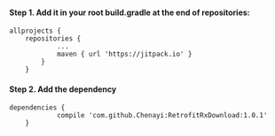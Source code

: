 #### Step 1. Add it in your root build.gradle at the end of repositories:

```
allprojects {
  	repositories {
			...
			maven { url 'https://jitpack.io' }
		}
	}
```

  
#### Step 2. Add the dependency
 
```
dependencies {
	        compile 'com.github.Chenayi:RetrofitRxDownload:1.0.1'
	}
```

